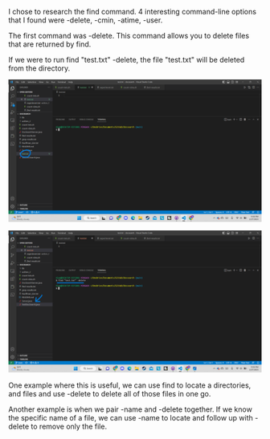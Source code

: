 I chose to research the find command. 4 interesting command-line options that I found were -delete, -cmin, -atime, -user.

The first command was -delete. This command allows you to delete files that are returned by find.

If we were to run find "test.txt" -delete, the file "test.txt" will be deleted from the directory. 

![image](before_delete.png)

![Image](after_delete.png)

One example where this is useful, we can use find to locate a directories, and files and use -delete to delete all of those files in one go.

Another example is when we pair -name and -delete together. If we know the specific name of a file, we can use -name to locate and follow up with -delete to remove only the file.
